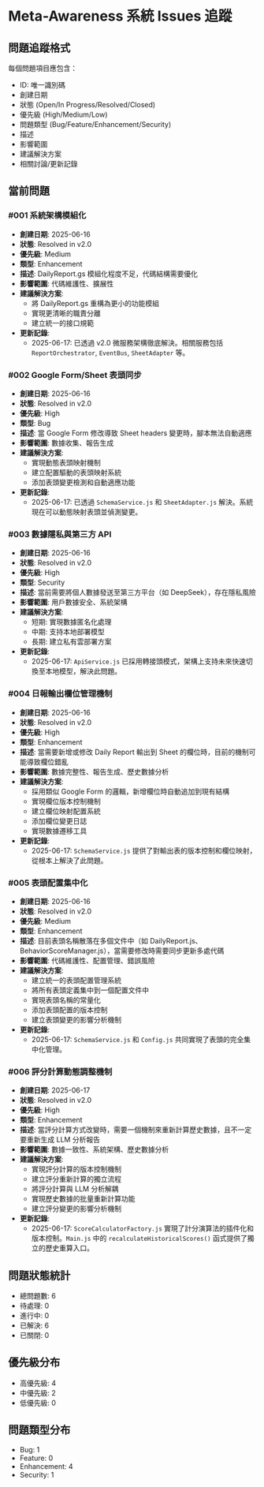 # Meta-Awareness 系統 Issues 追蹤

## 問題追蹤格式
每個問題項目應包含：
- ID: 唯一識別碼
- 創建日期
- 狀態 (Open/In Progress/Resolved/Closed)
- 優先級 (High/Medium/Low)
- 問題類型 (Bug/Feature/Enhancement/Security)
- 描述
- 影響範圍
- 建議解決方案
- 相關討論/更新記錄

## 當前問題

### #001 系統架構模組化
- **創建日期**: 2025-06-16
- **狀態**: Resolved in v2.0
- **優先級**: Medium
- **類型**: Enhancement
- **描述**: DailyReport.gs 模組化程度不足，代碼結構需要優化
- **影響範圍**: 代碼維護性、擴展性
- **建議解決方案**: 
  - 將 DailyReport.gs 重構為更小的功能模組
  - 實現更清晰的職責分離
  - 建立統一的接口規範
- **更新記錄**:
  - 2025-06-17: 已透過 v2.0 微服務架構徹底解決。相關服務包括 `ReportOrchestrator`, `EventBus`, `SheetAdapter` 等。

### #002 Google Form/Sheet 表頭同步
- **創建日期**: 2025-06-16
- **狀態**: Resolved in v2.0
- **優先級**: High
- **類型**: Bug
- **描述**: 當 Google Form 修改導致 Sheet headers 變更時，腳本無法自動適應
- **影響範圍**: 數據收集、報告生成
- **建議解決方案**:
  - 實現動態表頭映射機制
  - 建立配置驅動的表頭映射系統
  - 添加表頭變更檢測和自動適應功能
- **更新記錄**:
  - 2025-06-17: 已透過 `SchemaService.js` 和 `SheetAdapter.js` 解決。系統現在可以動態映射表頭並偵測變更。

### #003 數據隱私與第三方 API
- **創建日期**: 2025-06-16
- **狀態**: Resolved in v2.0
- **優先級**: High
- **類型**: Security
- **描述**: 當前需要將個人數據發送至第三方平台（如 DeepSeek），存在隱私風險
- **影響範圍**: 用戶數據安全、系統架構
- **建議解決方案**:
  - 短期: 實現數據匿名化處理
  - 中期: 支持本地部署模型
  - 長期: 建立私有雲部署方案
- **更新記錄**:
  - 2025-06-17: `ApiService.js` 已採用轉接頭模式，架構上支持未來快速切換至本地模型，解決此問題。

### #004 日報輸出欄位管理機制
- **創建日期**: 2025-06-16
- **狀態**: Resolved in v2.0
- **優先級**: High
- **類型**: Enhancement
- **描述**: 當需要新增或修改 Daily Report 輸出到 Sheet 的欄位時，目前的機制可能導致欄位錯亂
- **影響範圍**: 數據完整性、報告生成、歷史數據分析
- **建議解決方案**:
  - 採用類似 Google Form 的邏輯，新增欄位時自動追加到現有結構
  - 實現欄位版本控制機制
  - 建立欄位映射配置系統
  - 添加欄位變更日誌
  - 實現數據遷移工具
- **更新記錄**:
  - 2025-06-17: `SchemaService.js` 提供了對輸出表的版本控制和欄位映射，從根本上解決了此問題。

### #005 表頭配置集中化
- **創建日期**: 2025-06-16
- **狀態**: Resolved in v2.0
- **優先級**: Medium
- **類型**: Enhancement
- **描述**: 目前表頭名稱散落在多個文件中（如 DailyReport.js、BehaviorScoreManager.js），當需要修改時需要同步更新多處代碼
- **影響範圍**: 代碼維護性、配置管理、錯誤風險
- **建議解決方案**:
  - 建立統一的表頭配置管理系統
  - 將所有表頭定義集中到一個配置文件中
  - 實現表頭名稱的常量化
  - 添加表頭配置的版本控制
  - 建立表頭變更的影響分析機制
- **更新記錄**:
  - 2025-06-17: `SchemaService.js` 和 `Config.js` 共同實現了表頭的完全集中化管理。

### #006 評分計算動態調整機制
- **創建日期**: 2025-06-17
- **狀態**: Resolved in v2.0
- **優先級**: High
- **類型**: Enhancement
- **描述**: 當評分計算方式改變時，需要一個機制來重新計算歷史數據，且不一定要重新生成 LLM 分析報告
- **影響範圍**: 數據一致性、系統架構、歷史數據分析
- **建議解決方案**:
  - 實現評分計算的版本控制機制
  - 建立評分重新計算的獨立流程
  - 將評分計算與 LLM 分析解耦
  - 實現歷史數據的批量重新計算功能
  - 建立評分變更的影響分析機制
- **更新記錄**:
  - 2025-06-17: `ScoreCalculatorFactory.js` 實現了計分演算法的插件化和版本控制。`Main.js` 中的 `recalculateHistoricalScores()` 函式提供了獨立的歷史重算入口。

## 問題狀態統計
- 總問題數: 6
- 待處理: 0
- 進行中: 0
- 已解決: 6
- 已關閉: 0

## 優先級分布
- 高優先級: 4
- 中優先級: 2
- 低優先級: 0

## 問題類型分布
- Bug: 1
- Feature: 0
- Enhancement: 4
- Security: 1 